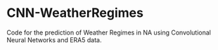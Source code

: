 # CNN-WeatherRegimes

Code for the prediction of Weather Regimes in NA using Convolutional Neural Networks and ERA5 data.
